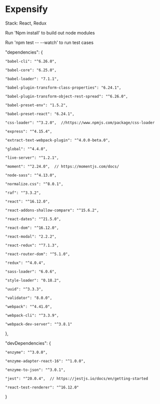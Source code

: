 # Expensify
Stack: React, Redux

Run 'Npm install' to build out node modules 

Run 'npm test -- --watch' to run test cases 

"dependencies": {

    "babel-cli": "^6.26.0",

    "babel-core": "6.25.0",

    "babel-loader": "7.1.1",

    "babel-plugin-transform-class-properties": "6.24.1",

    "babel-plugin-transform-object-rest-spread": "^6.26.0",

    "babel-preset-env": "1.5.2",

    "babel-preset-react": "6.24.1",

    "css-loader": "^3.2.0",  //https://www.npmjs.com/package/css-loader

    "express": "^4.15.4",

    "extract-text-webpack-plugin": "^4.0.0-beta.0",

    "global": "^4.4.0",

    "live-server": "^1.2.1",

    "moment": "^2.24.0",  // https://momentjs.com/docs/

    "node-sass": "^4.13.0",

    "normalize.css": "^8.0.1",

    "raf": "^3.3.2",

    "react": "^16.12.0",

    "react-addons-shallow-compare": "^15.6.2",

    "react-dates": "^21.5.0",

    "react-dom": "^16.12.0",

    "react-modal": "2.2.2",

    "react-redux": "^7.1.3",

    "react-router-dom": "^5.1.0",

    "redux": "^4.0.4",

    "sass-loader": "6.0.6",

    "style-loader": "0.18.2",

    "uuid": "^3.3.3",

    "validator": "8.0.0",

    "webpack": "^4.41.0",

    "webpack-cli": "^3.3.9",

    "webpack-dev-server": "^3.8.1"

},

"devDependencies": {

    "enzyme": "^3.0.0",

    "enzyme-adapter-react-16": "^1.0.0",

    "enzyme-to-json": "^3.0.1",

    "jest": "^20.0.4",  // https://jestjs.io/docs/en/getting-started

    "react-test-renderer": "^16.12.0"

}